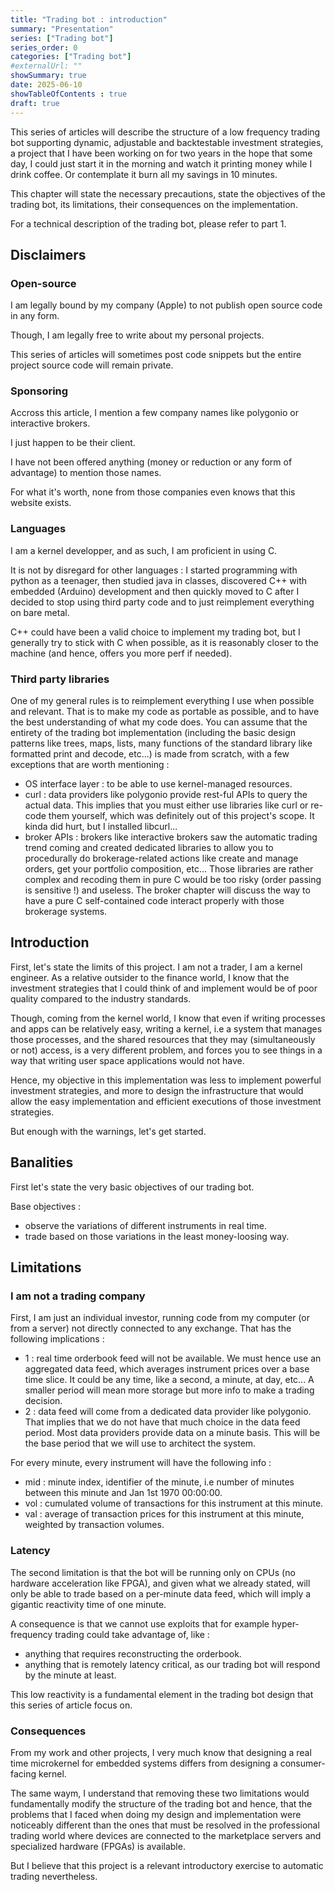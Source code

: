 ```yaml
---
title: "Trading bot : introduction"
summary: "Presentation"
series: ["Trading bot"]
series_order: 0
categories: ["Trading bot"]
#externalUrl: ""
showSummary: true
date: 2025-06-10
showTableOfContents : true
draft: true
---
```


This series of articles will describe the structure of a low frequency trading bot supporting dynamic, adjustable and backtestable investment strategies, a project that I have been working on for two years in the hope that some day, I could just start it in the morning and watch it printing money while I drink coffee. Or contemplate it burn all my savings in 10 minutes.

This chapter will state the necessary precautions, state the objectives of the trading bot, its limitations, their consequences on the implementation.

For a technical description of the trading bot, please refer to part 1.

## Disclaimers

### Open-source

I am legally bound by my company (Apple) to not publish open source code in any form.

Though, I am legally free to write about my personal projects.

This series of articles will sometimes post code snippets but the entire project source code will remain private.

### Sponsoring

Accross this article, I mention a few company names like polygonio or interactive brokers.

I just happen to be their client.

I have not been offered anything (money or reduction or any form of advantage) to mention those names.

For what it's worth, none from those companies even knows that this website exists.

### Languages

I am a kernel developper, and as such, I am proficient in using C.

It is not by disregard for other languages : I started programming with python as a teenager, then studied java in classes, discovered C++ with embedded (Arduino) development and then quickly moved to C after I decided to stop using third party code and to just reimplement everything on bare metal.

C++ could have been a valid choice to implement my trading bot, but I generally try to stick with C when possible, as it is reasonably closer to the machine (and hence, offers you more perf if needed).

### Third party libraries

One of my general rules is to reimplement everything I use when possible and relevant. That is to make my code as portable as possible, and to have the best understanding of what my code does. You can assume that the entirety of the trading bot implementation (including the basic design patterns like trees, maps, lists, many functions of the standard library like formatted print and decode, etc...) is made from scratch, with a few exceptions that are worth mentioning : 
- OS interface layer : to be able to use kernel-managed resources.
- curl : data providers like polygonio provide rest-ful APIs to query the actual data. This implies that you must either use libraries like curl or re-code them yourself, which was definitely out of this project's scope. It kinda did hurt, but I installed libcurl...
- broker APIs : brokers like interactive brokers saw the automatic trading trend coming and created dedicated libraries to allow you to procedurally do brokerage-related actions like create and manage orders, get your portfolio composition, etc... Those libraries are rather complex and recoding them in pure C would be too risky (order passing is sensitive !) and useless. The broker chapter will discuss the way to have a pure C self-contained code interact properly with those brokerage systems.    

## Introduction
 
First, let's state the limits of this project. I am not a trader, I am a kernel engineer. As a relative outsider to the finance world, I know that the investment strategies that I could think of and implement would be of poor quality compared to the industry standards.
 
Though, coming from the kernel world, I know that even if writing processes and apps can be relatively easy, writing a kernel, i.e a system that manages those processes, and the shared resources that they may (simultaneously or not) access, is a very different problem, and forces you to see things in a way that writing user space applications would not have.

Hence, my objective in this implementation was less to implement powerful investment strategies, and more to design the infrastructure that would allow the easy implementation and efficient executions of those investment strategies. 

But enough with the warnings, let's get started.

## Banalities

First let's state the very basic objectives of our trading bot.

Base objectives :
- observe the variations of different instruments in real time.
- trade based on those variations in the least money-loosing way.

## Limitations


### I am not a trading company

First, I am just an individual investor, running code from my computer (or from a server) not directly connected to any exchange.
That has the following implications :
- 1 : real time orderbook feed will not be available. We must hence use an aggregated data feed, which averages instrument prices over a base time slice. It could be any time, like a second, a minute, at day, etc... A smaller period will mean more storage but more info to make a trading decision.
- 2 : data feed will come from a dedicated data provider like polygonio. That implies that we do not have that much choice in the data feed period. Most data providers provide data on a minute basis. This will be the base period that we will use to architect the system. 

For every minute, every instrument will have the following info :
- mid : minute index, identifier of the minute, i.e number of minutes between this minute and Jan 1st 1970 00:00:00. 
- vol : cumulated volume of transactions for this instrument at this minute.
- val : average of transaction prices for this instrument at this minute, weighted by transaction volumes.


### Latency

The second limitation is that the bot will be running only on CPUs (no hardware acceleration like FPGA), and given what we already stated, will only be able to trade based on a per-minute data feed, which will imply a gigantic reactivity time of one minute.

A consequence is that we cannot use exploits that for example hyper-frequency trading could take advantage of, like : 
- anything that requires reconstructing the orderbook. 
- anything that is remotely latency critical, as our trading bot will respond by the minute at least.

This low reactivity is a fundamental element in the trading bot design that this series of article focus on. 

### Consequences

From my work and other projects, I very much know that designing a real time microkernel for embedded systems differs from designing a consumer-facing kernel.

The same waym, I understand that removing these two limitations would fundamentally modify the structure of the trading bot and hence, that the problems that I faced when doing my design and implementation were noticeably different than the ones that must be resolved in the professional trading world where devices are connected to the marketplace servers and specialized hardware (FPGAs) is available.

But I believe that this project is a relevant introductory exercise to automatic trading nevertheless.
